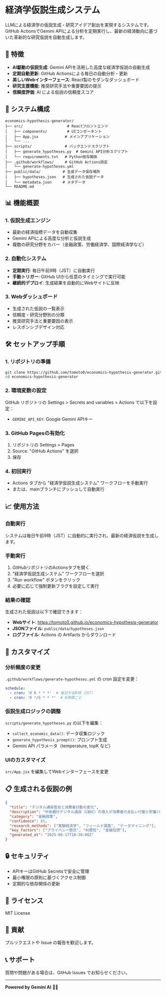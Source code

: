 # 経済学仮説生成システム

LLMによる経済学の仮説生成・研究アイデア創出を実現するシステムです。GitHub ActionsでGemini APIによる分析を定期実行し、最新の経済動向に基づいた革新的な研究仮説を自動生成します。

## 🌟 特徴

- **AI駆動の仮説生成**: Gemini APIを活用した高度な経済学仮説の自動生成
- **定期自動更新**: GitHub Actionsによる毎日の自動分析・更新
- **美しいWebインターフェース**: React製のモダンなダッシュボード
- **研究支援機能**: 推奨研究手法や重要要因の提示
- **信頼度評価**: AI による仮説の信頼度スコア

## 🚀 システム構成

```
economics-hypothesis-generator/
├── src/                    # Reactフロントエンド
│   ├── components/         # UIコンポーネント
│   ├── App.jsx            # メインアプリケーション
│   └── ...
├── scripts/               # バックエンドスクリプト
│   ├── generate_hypotheses.py  # Gemini API分析スクリプト
│   └── requirements.txt   # Python依存関係
├── .github/workflows/     # GitHub Actions設定
│   └── generate-hypotheses.yml
├── public/data/          # 生成データ保存場所
│   ├── hypotheses.json   # 生成された仮説データ
│   └── metadata.json     # メタデータ
└── README.md
```

## 📊 機能概要

### 1. 仮説生成エンジン
- 最新の経済指標データを自動収集
- Gemini APIによる高度な分析と仮説生成
- 複数の研究分野をカバー（金融政策、労働経済学、国際経済学など）

### 2. 自動化システム
- **定期実行**: 毎日午前9時（JST）に自動実行
- **手動トリガー**: GitHub UIから任意のタイミングで実行可能
- **継続的デプロイ**: 生成結果を自動的にWebサイトに反映

### 3. Webダッシュボード
- 生成された仮説の一覧表示
- 信頼度・研究分野別の分類
- 推奨研究手法と重要要因の表示
- レスポンシブデザイン対応

## 🛠️ セットアップ手順

### 1. リポジトリの準備
```bash
git clone https://github.com/tomoto0/economics-hypothesis-generator.git
cd economics-hypothesis-generator
```

### 2. 環境変数の設定
GitHub リポジトリの Settings > Secrets and variables > Actions で以下を設定：

- `GEMINI_API_KEY`: Google Gemini APIキー

### 3. GitHub Pagesの有効化
1. リポジトリの Settings > Pages
2. Source: "GitHub Actions" を選択
3. 保存

### 4. 初回実行
- Actions タブから "経済学仮説生成システム" ワークフローを手動実行
- または、mainブランチにプッシュして自動実行

## 📈 使用方法

### 自動実行
システムは毎日午前9時（JST）に自動的に実行され、最新の経済仮説を生成します。

### 手動実行
1. GitHubリポジトリのActionsタブを開く
2. "経済学仮説生成システム" ワークフローを選択
3. "Run workflow" ボタンをクリック
4. 必要に応じて強制更新フラグを設定して実行

### 結果の確認
生成された仮説は以下で確認できます：
- **Webサイト**: https://tomoto0.github.io/economics-hypothesis-generator
- **JSONファイル**: `public/data/hypotheses.json`
- **ログファイル**: Actions の Artifacts からダウンロード

## 🔧 カスタマイズ

### 分析頻度の変更
`.github/workflows/generate-hypotheses.yml` の cron 設定を変更：
```yaml
schedule:
  - cron: '0 0 * * *'  # 毎日午前9時（JST）
  - cron: '0 */6 * * *'  # 6時間ごと
```

### 仮説生成ロジックの調整
`scripts/generate_hypotheses.py` の以下を編集：
- `collect_economic_data()`: データ収集ロジック
- `generate_hypothesis_prompt()`: プロンプト生成
- Gemini API パラメータ（temperature, topK など）

### UIのカスタマイズ
`src/App.jsx` を編集してWebインターフェースを変更

## 📋 生成される仮説の例

```json
{
  "title": "デジタル通貨普及と消費者行動の変化",
  "description": "中央銀行デジタル通貨（CBDC）の導入が消費者の支払い行動と貯蓄パターンに与える影響について、行動経済学の観点から分析する必要がある。",
  "category": "金融政策",
  "confidence": 85,
  "research_methods": ["実験経済学", "フィールド調査", "データマイニング"],
  "key_factors": ["プライバシー懸念", "利便性", "金融包摂"],
  "generated_at": "2025-06-17T10:30:00Z"
}
```

## 🔒 セキュリティ

- APIキーはGitHub Secretsで安全に管理
- 最小権限の原則に基づくアクセス制御
- 定期的な依存関係の更新

## 📝 ライセンス

MIT License

## 🤝 貢献

プルリクエストや Issue の報告を歓迎します。

## 📞 サポート

質問や問題がある場合は、GitHub Issues でお知らせください。

---

**Powered by Gemini AI** 🧠✨

